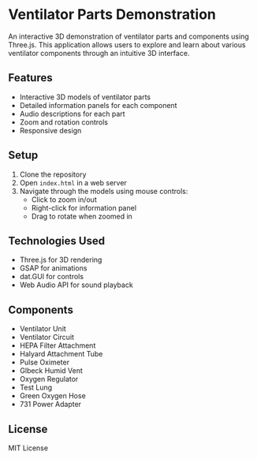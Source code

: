 # Ventilator Parts Demonstration

An interactive 3D demonstration of ventilator parts and components using Three.js. This application allows users to explore and learn about various ventilator components through an intuitive 3D interface.

## Features

- Interactive 3D models of ventilator parts
- Detailed information panels for each component
- Audio descriptions for each part
- Zoom and rotation controls
- Responsive design

## Setup

1. Clone the repository
2. Open `index.html` in a web server
3. Navigate through the models using mouse controls:
   - Click to zoom in/out
   - Right-click for information panel
   - Drag to rotate when zoomed in

## Technologies Used

- Three.js for 3D rendering
- GSAP for animations
- dat.GUI for controls
- Web Audio API for sound playback

## Components

- Ventilator Unit
- Ventilator Circuit
- HEPA Filter Attachment
- Halyard Attachment Tube
- Pulse Oximeter
- Glbeck Humid Vent
- Oxygen Regulator
- Test Lung
- Green Oxygen Hose
- 731 Power Adapter

## License

MIT License 
